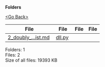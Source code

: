 **Folders**

[&lt;Go Back&gt;](../right.html)

  

<table><thead><tr class="header"><th><strong>File</strong></th><th><strong>File</strong></th><th><strong>File</strong></th><th><strong>File</strong></th></tr></thead><tbody><tr class="odd"><td><a href="2_doubly_linked_list.md">2_doubly_...ist.md</a> </td><td><a href="dll.py">dll.py</a> </td><td></td><td></td></tr></tbody></table>

Folders: 1  
Files: 2  
Size of all files: 19393 KB
